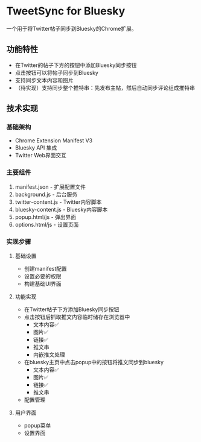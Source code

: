 # TweetSync for Bluesky

一个用于将Twitter帖子同步到Bluesky的Chrome扩展。

## 功能特性
- 在Twitter的帖子下方的按钮中添加Bluesky同步按钮
- 点击按钮可以将帖子同步到Bluesky
- 支持同步文本内容和图片
- （待实现）支持同步整个推特串：先发布主帖，然后自动同步评论组成推特串

## 技术实现

### 基础架构
- Chrome Extension Manifest V3
- Bluesky API 集成
- Twitter Web界面交互

### 主要组件
1. manifest.json - 扩展配置文件
2. background.js - 后台服务
3. twitter-content.js - Twitter内容脚本
4. bluesky-content.js - Bluesky内容脚本
5. popup.html/js - 弹出界面
6. options.html/js - 设置页面

### 实现步骤

1. 基础设置
   - 创建manifest配置
   - 设置必要的权限
   - 构建基础UI界面

2. 功能实现
   - 在Twitter帖子下方添加Bluesky同步按钮
   - 点击按钮后抓取推文内容临时储存在浏览器中
     - 文本内容✅
     - 图片✅
     - 链接✅
     - 推文串
     - 内嵌推文处理
   - 在bluesky主页中点击popup中的按钮将推文同步到bluesky
     - 文本内容✅
     - 图片✅
     - 链接✅
     - 推文串
   - 配置管理

3. 用户界面
   - popup菜单
   - 设置界面

